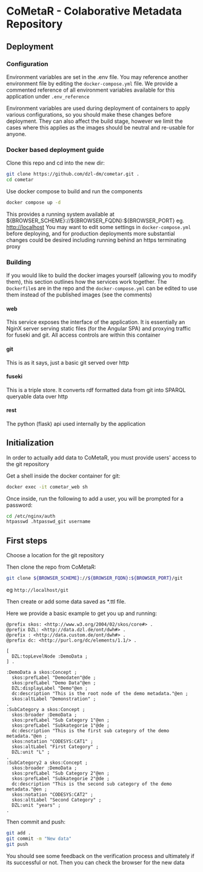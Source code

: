 # CoMetaR - Colaborative Metadata Repository

## Deployment

### Configuration
Environment variables are set in the .env file. You may reference another environment file by editing the `docker-compose.yml` file.
We provide a commented reference of all environment variables available for this application under `.env_reference`

Environment variables are used during deployment of containers to apply various configurations, so you should make these changes before deployment. They can also affect the build stage, however we limit the cases where this applies as the images should be neutral and re-usable for anyone.

### Docker based deployment guide
Clone this repo and cd into the new dir:
```sh
git clone https://github.com/dzl-dm/cometar.git .
cd cometar
```

Use docker compose to build and run the components
```sh
docker compose up -d
```

This provides a running system available at \${BROWSER_SCHEME}://\${BROWSER_FQDN}:\${BROWSER_PORT} eg. [http://localhost](http://localhost)
You may want to edit some settings in `docker-compose.yml` before deploying, and for production deployments more substantial changes could be desired including running behind an https terminating proxy

### Building
If you would like to build the docker images yourself (allowing you to modify them), this section outlines how the services work together. The `Dockerfile`s are in the repo and the `docker-compose.yml` can be edited to use them instead of the published images (see the comments)

#### web
This service exposes the interface of the application. It is essentially an NginX server serving static files (for the Angular SPA) and proxying traffic for fuseki and git. All access controls are within this container

#### git
This is as it says, just a basic git served over http

#### fuseki
This is a triple store. It converts rdf formatted data from git into SPARQL queryable data over http

#### rest
The python (flask) api used internally by the application


## Initialization
In order to actually add data to CoMetaR, you must provide users' access to the git repository

Get a shell inside the docker container for git:
```sh
docker exec -it cometar_web sh
```

Once inside, run the following to add a user, you will be prompted for a password:
```sh
cd /etc/nginx/auth
htpasswd .htpasswd_git username
```

## First steps
Choose a location for the git repository

Then clone the repo from CoMetaR:
```sh
git clone ${BROWSER_SCHEME}://${BROWSER_FQDN}:${BROWSER_PORT}/git
```
eg `http://localhost/git`

Then create or add some data saved as *.ttl file.

Here we provide a basic example to get you up and running:
```
@prefix skos: <http://www.w3.org/2004/02/skos/core#> .
@prefix DZL: <http://data.dzl.de/ont/dwh#> .
@prefix : <http://data.custom.de/ont/dwh#> .
@prefix dc: <http://purl.org/dc/elements/1.1/> .

[
  DZL:topLevelNode :DemoData ;
] .

:DemoData a skos:Concept ;
  skos:prefLabel "Demodaten"@de ;
  skos:prefLabel "Demo Data"@en ;
  DZL:displayLabel "Demo"@en ;
  dc:description "This is the root node of the demo metadata."@en ;
  skos:altLabel "Demonstration" ;
.
:SubCategory a skos:Concept ;
  skos:broader :DemoData ;
  skos:prefLabel "Sub Category 1"@en ;
  skos:prefLabel "Subkategorie 1"@de ;
  dc:description "This is the first sub category of the demo metadata."@en ;
  skos:notation "CODESYS:CAT1" ;
  skos:altLabel "First Category" ;
  DZL:unit "L" ;
.
:SubCategory2 a skos:Concept ;
  skos:broader :DemoData ;
  skos:prefLabel "Sub Category 2"@en ;
  skos:prefLabel "Subkategorie 2"@de ;
  dc:description "This is the second sub category of the demo metadata."@en ;
  skos:notation "CODESYS:CAT2" ;
  skos:altLabel "Second Category" ;
  DZL:unit "years" ;
.
```

Then commit and push:
```sh
git add .
git commit -m "New data"
git push
```
You should see some feedback on the verification process and ultimately if its successful or not. Then you can check the browser for the new data
